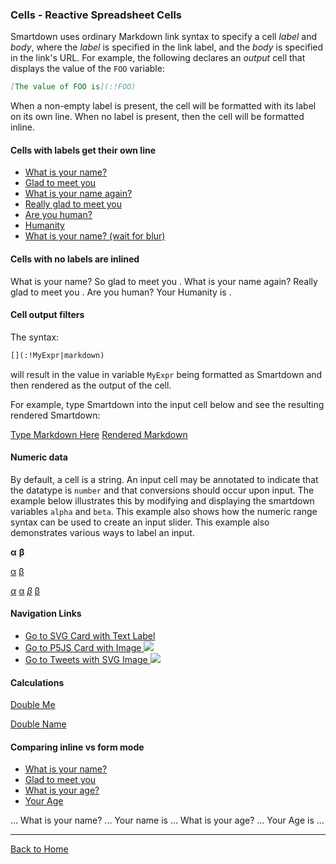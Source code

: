 ### Cells - Reactive Spreadsheet Cells

Smartdown uses ordinary Markdown link syntax to specify a cell *label* and *body*, where the *label* is specified in the link label, and the *body* is specified in the link's URL. For example, the following declares an *output* cell that displays the value of the `FOO` variable:

```markdown
[The value of FOO is](:!FOO)
```

When a non-empty label is present, the cell will be formatted with its label on its own line. When no label is present, then the cell will be formatted inline.

#### Cells with labels get their own line

- [What is your name?](:?NAME)
- [Glad to meet you](:!NAME)
- [What is your name again?](:?NAME)
- [Really glad to meet you](:!NAME)
- [Are you human?](:XHUMAN)
- [Humanity](:!HUMAN)
- [What is your name? (wait for blur)](:?NAME|text)


#### Cells with no labels are inlined

What is your name? [](:?NAME) So glad to meet you [](:!NAME). What is your name again? [](:?NAME) Really glad to meet you [](:!NAME).
Are you human? [](:XHUMAN) Your Humanity is [](:!HUMAN).

#### Cell output filters

The syntax:

```markdown
[](:!MyExpr|markdown)

```

will result in the value in variable `MyExpr` being formatted as Smartdown and then rendered as the output of the cell.

For example, type Smartdown into the input cell below and see the resulting rendered Smartdown:

[Type Markdown Here](:?MyMarkdown)
[Rendered Markdown](:!MyMarkdown|markdown)


#### Numeric data

By default, a cell is a string. An input cell may be annotated to indicate that the datatype is `number` and that conversions should occur upon input. The example below illustrates this by modifying and displaying the smartdown variables `alpha` and `beta`. This example also shows how the numeric range syntax can be used to create an input slider. This example also demonstrates various ways to label an input.

**α** [](:?alpha|number) [](:-alpha/0/100/0.01)
**β** [](:?beta|number) [](:-beta/0/100/0.01)

[α](:?alpha|number) [](:-alpha/0/100/0.01)
[β](:?beta|number) [](:-beta/0/100/0.01)

[$\alpha$](:?alpha|number) [α](:-alpha/0/100/0.01)
[$\beta$](:?beta|number) [β](:-beta/0/100/0.01)

#### Navigation Links

- [Go to SVG Card with Text Label](:@SVG)
- [Go to P5JS Card with Image ![](https://upload.wikimedia.org/wikipedia/commons/1/12/Earth_within_celestial_sphere.gif)](:@P5JS)
- [Go to Tweets with SVG Image ![](/media/lighthouse/pulse)](:@Tweets)

#### Calculations

[Double Me](:=DNAME=NAME+NAME)

[Double Name](:!DNAME)


#### Comparing inline vs form mode

- [What is your name?](:?NAME)
- [Glad to meet you](:!NAME)
- [What is your age?](:?AGE|number)
- [Your Age](:!AGE)

... What is your name? [](:?NAME) ... Your name is [](:!NAME) ... What is your age? [](:?AGE|number) ... Your Age is [](:!AGE) ...


---

[Back to Home](:@Home)

